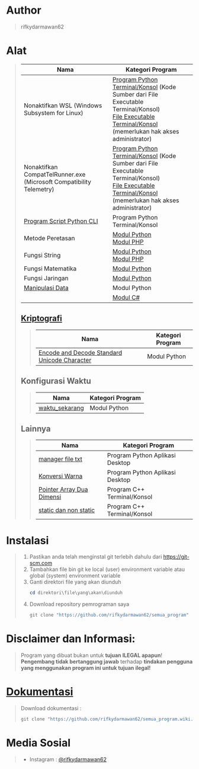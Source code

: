 # Author
> rifkydarmawan62

# Alat
> | Nama | Kategori Program |
> | --- | --- |
> | Nonaktifkan WSL (Windows Subsystem for Linux) | [Program Python Terminal/Konsol](https://github.com/rifkydarmawan62/semua_program/blob/Publik/Python/Nonaktifkan%20WSL.py) (Kode Sumber dari File Executable Terminal/Konsol)<br>[File Executable Terminal/Konsol](https://github.com/rifkydarmawan62/semua_program/blob/Publik/Python/Nonaktifkan%20WSL.exe) (memerlukan hak akses administrator) |
> | Nonaktifkan CompatTelRunner.exe (Microsoft Compatibility Telemetry) | [Program Python Terminal/Konsol](https://github.com/rifkydarmawan62/semua_program/blob/Publik/Python/Nonaktifkan%20CompatTelRunner.exe.py) (Kode Sumber dari File Executable Terminal/Konsol)<br>[File Executable Terminal/Konsol](https://github.com/rifkydarmawan62/semua_program/blob/Publik/Python/Nonaktifkan%20CompatTelRunner.exe) (memerlukan hak akses administrator) |
> | [Program Script Python CLI](https://github.com/rifkydarmawan62/semua_program/blob/Publik/Python/Modul/__main__.py) | Program Python Terminal/Konsol |
> | Metode Peretasan | [Modul Python](https://github.com/rifkydarmawan62/semua_program/tree/Publik/Python/Modul/metode_peretasan)<br>[Modul PHP](https://github.com/rifkydarmawan62/semua_program/tree/Publik/PHP/Modul/metode_peretasan.php) |
> | Fungsi String | [Modul Python](https://github.com/rifkydarmawan62/semua_program/tree/Publik/Python/Modul/fungsi_string)<br>[Modul PHP](https://github.com/rifkydarmawan62/semua_program/tree/Publik/PHP/Modul/fungsi_string.php) |
> | Fungsi Matematika | [Modul Python](https://github.com/rifkydarmawan62/semua_program/blob/Publik/Python/Modul/fungsi_matematika) |
> | Fungsi Jaringan | [Modul Python](https://github.com/rifkydarmawan62/semua_program/tree/Publik/Python/Modul/fungsi_jaringan) |
> | [Manipulasi Data](https://github.com/rifkydarmawan62/semua_program/blob/Publik/Python/Modul/manipulasi_data) | Modul Python |
> | | [Modul C#](https://github.com/rifkydarmawan62/semua_program/blob/Publik/C%23/modul.cs) |
> ## [Kriptografi](https://github.com/rifkydarmawan62/semua_program/tree/Publik/Python/Modul/kriptografi)
>> | Nama | Kategori Program |
>> | --- | --- |
>> | [Encode and Decode Standard Unicode Character](https://github.com/rifkydarmawan62/semua_program/blob/Publik/Python/Modul/kriptografi/unicode_standar.py) | Modul Python |
> ## Konfigurasi Waktu
>> | Nama | Kategori Program |
>> | --- | --- |
>> | [waktu_sekarang](https://github.com/rifkydarmawan62/semua_program/blob/Publik/Python/Modul/waktu_sekarang/__init__.py) | Modul Python |
> ## Lainnya
>> | Nama | Kategori Program |
>> | --- | --- |
>> | [manager file txt](https://github.com/rifkydarmawan62/semua_program/tree/Publik/Python/Manager%20File%20txt) | Program Python Aplikasi Desktop |
>> | [Konversi Warna](https://github.com/rifkydarmawan62/semua_program/blob/Publik/Python/Konversi%20Warna.py) | Program Python Aplikasi Desktop |
>> | [Pointer Array Dua Dimensi](https://github.com/rifkydarmawan62/semua_program/blob/Publik/C++/Dasar-Dasar/Pointer%20Array.cpp) | Program C++ Terminal/Konsol |
>> | [static dan non static](https://github.com/rifkydarmawan62/semua_program/blob/Publik/C%2B%2B/Dasar-Dasar/static%20dan%20non%20static.cpp) | Program C++ Terminal/Konsol |
# Instalasi
> 1. Pastikan anda telah menginstal git terlebih dahulu dari https://git-scm.com
> 2. Tambahkan file bin git ke local (user) environment variable atau global (system) environment variable
> 3. Ganti direktori file yang akan diunduh
>    ~~~PowerShell
>    cd direktori\file\yang\akan\diunduh
>    ~~~
> 4. Download repository pemrograman saya
>    ~~~PowerShell
>    git clone "https://github.com/rifkydarmawan62/semua_program"
>    ~~~
# Disclaimer dan Informasi:
> Program yang dibuat bukan untuk **tujuan ILEGAL apapun**!  
> **Pengembang tidak bertanggung jawab** terhadap **tindakan pengguna yang menggunakan program ini untuk tujuan ilegal!**
# [Dokumentasi](https://github.com/rifkydarmawan62/semua_program/wiki/Dokumentasi)
> Download dokumentasi :
> ~~~PowerShell
> git clone "https://github.com/rifkydarmawan62/semua_program.wiki.git"
> ~~~
# Media Sosial
> - Instagram : [@rifkydarmawan62](https://www.instagram.com/rifkydarmawan62/)
